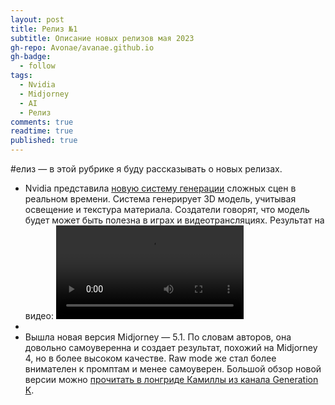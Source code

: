```yaml
---
layout: post
title: Релиз №1
subtitle: Описание новых релизов мая 2023
gh-repo: Avonae/avanae.github.io
gh-badge:
  - follow
tags:
  - Nvidia
  - Midjorney
  - AI
  - Релиз
comments: true
readtime: true
published: true
---
```


#елиз — в этой рубрике я буду рассказывать о новых релизах.

- Nvidia представила [новую систему генерации](https://research.nvidia.com/labs/rtr/neural_appearance_models/) сложных сцен в реальном времени. Система генерирует 3D модель, учитывая освещение и текстура материала. Создатели говорят, что модель будет может быть полезна в играх и видеотрансляциях. Результат на видео: <video src="https://github.com/Avonae/Blog/raw/master/assets/video/chainik_video.mp4" controls="controls" style="max-width: 730px;"></video>
- 
- Вышла новая версия Midjorney — 5.1. По словам авторов, она довольно самоуверенна и создает результат, похожий на Midjorney 4, но в более высоком качестве. Raw mode же стал более внимателен к промптам и менее самоуверен. Большой обзор новой версии можно [прочитать в лонгриде Камиллы из канала Generation K](https://telegra.ph/Obnovleniya-Opyat-Naglyadno-pro---v-51--RAW-05-03).
